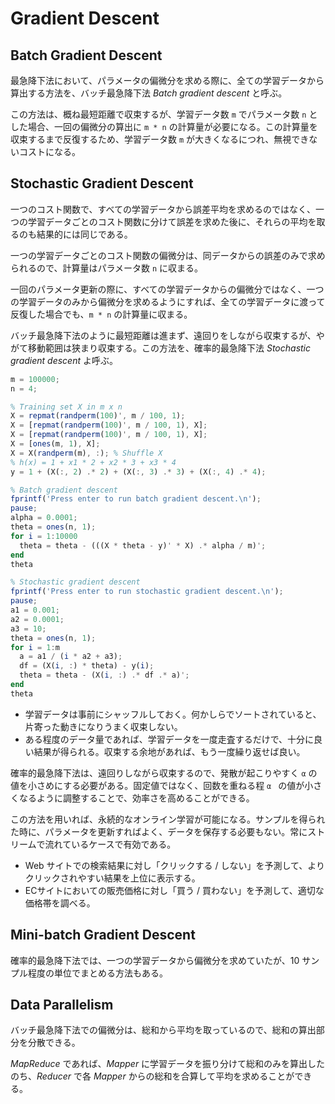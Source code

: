 # Gradient Descent

<script type="text/x-mathjax-config">
  MathJax.Hub.Config({ tex2jax: { inlineMath: [['$','$'], ["\\(","\\)"]] } });
</script>
<script type="text/javascript"
  src="http://cdn.mathjax.org/mathjax/latest/MathJax.js?config=TeX-AMS_HTML">
</script>

## Batch Gradient Descent

最急降下法において、パラメータの偏微分を求める際に、全ての学習データから算出する方法を、バッチ最急降下法 _Batch gradient descent_ と呼ぶ。

この方法は、概ね最短距離で収束するが、学習データ数 `m` でパラメータ数 `n` とした場合、一回の偏微分の算出に `m * n` の計算量が必要になる。この計算量を収束するまで反復するため、学習データ数 `m` が大きくなるにつれ、無視できないコストになる。

<script type="math/tex; mode=display" id="MathJax-Element-batch_grad">
J(\theta) = \frac{1}{2m} {\sum_{i=1}^{m} (h_{\theta}(x^{(i)})-y^{(i)})^2} \\
\frac{\partial}{\partial \theta_{j}} J(\theta) = \frac{1}{m} \sum_{i=1}^{m} (h_{\theta}(x^{(i)}) - y^{(i)}) x_{j}^{(i)} \\
\theta_{j} := \theta_{j} - \alpha \left( \frac{ \partial}{ \partial \theta_{j}} J(\theta) \right) \\
</script>

## Stochastic Gradient Descent

一つのコスト関数で、すべての学習データから誤差平均を求めるのではなく、一つの学習データごとのコスト関数に分けて誤差を求めた後に、それらの平均を取るのも結果的には同じである。

<script type="math/tex; mode=display" id="MathJax-Element-stochasitc_cost">
\text{cost$(\theta, (x^{(i)}, y^{(i)}))$} = \frac{1}{2} (h_{\theta}(x^{(i)}) - y^{(i)})^{2} \\
J(\theta) = \frac{1}{m} \sum_{i=1}^{m} \text{cost$(\theta, (x^{(i)}, y^{(i)}))$} \\
</script>

一つの学習データごとのコスト関数の偏微分は、同データからの誤差のみで求められるので、計算量はパラメータ数 `n` に収まる。

<script type="math/tex; mode=display" id="MathJax-Element-stochasitc_grad">
\frac{\partial}{\partial \theta_{j}} \text{cost$(\theta, (x^{(i)}, y^{(i)}))$} = (h_{\theta}(x^{(i)}) - y^{(i)}) x_{j}^{(i)} \\
\theta_{j} := \theta_{j} - \alpha \left( \frac{\partial}{\partial \theta_{j}} \text{cost$(\theta, (x^{(i)}, y^{(i)}))$} \right) \\
</script>

一回のパラメータ更新の際に、すべての学習データからの偏微分ではなく、一つの学習データのみから偏微分を求めるようにすれば、全ての学習データに渡って反復した場合でも、`m * n` の計算量に収まる。

バッチ最急降下法のように最短距離は進まず、遠回りをしながら収束するが、やがて移動範囲は狭まり収束する。この方法を、確率的最急降下法 _Stochastic gradient descent_ よ呼ぶ。

```octave
m = 100000;
n = 4;

% Training set X in m x n
X = repmat(randperm(100)', m / 100, 1);
X = [repmat(randperm(100)', m / 100, 1), X];
X = [repmat(randperm(100)', m / 100, 1), X];
X = [ones(m, 1), X];
X = X(randperm(m), :); % Shuffle X
% h(x) = 1 + x1 * 2 + x2 * 3 + x3 * 4
y = 1 + (X(:, 2) .* 2) + (X(:, 3) .* 3) + (X(:, 4) .* 4);

% Batch gradient descent
fprintf('Press enter to run batch gradient descent.\n');
pause;
alpha = 0.0001;
theta = ones(n, 1);
for i = 1:10000
  theta = theta - (((X * theta - y)' * X) .* alpha / m)';
end
theta

% Stochastic gradient descent
fprintf('Press enter to run stochastic gradient descent.\n');
pause;
a1 = 0.001;
a2 = 0.0001;
a3 = 10;
theta = ones(n, 1);
for i = 1:m
  a = a1 / (i * a2 + a3);
  df = (X(i, :) * theta) - y(i);
  theta = theta - (X(i, :) .* df .* a)';
end
theta
```

* 学習データは事前にシャッフルしておく。何かしらでソートされていると、片寄った動きになりうまく収束しない。
* ある程度のデータ量であれば、学習データを一度走査するだけで、十分に良い結果が得られる。収束する余地があれば、もう一度繰り返せば良い。

確率的最急降下法は、遠回りしながら収束するので、発散が起こりやすく `α` の値を小さめにする必要がある。固定値ではなく、回数を重ねる程 `α ` の値が小さくなるように調整することで、効率さを高めることができる。

<script type="math/tex; mode=display" id="MathJax-Element-stochasitc_grad_alpha">
{\scriptsize \text{$n = $ number of iteration}} \\
\alpha = \frac{\alpha_1}{n \cdot \alpha_2 + \alpha_3}
</script>

この方法を用いれば、永続的なオンライン学習が可能になる。サンプルを得られた時に、パラメータを更新すればよく、データを保存する必要もない。常にストリームで流れているケースで有効である。

* Web サイトでの検索結果に対し「クリックする / しない」を予測して、よりクリックされやすい結果を上位に表示する。
* ECサイトにおいての販売価格に対し「買う / 買わない」を予測して、適切な価格帯を調べる。

## Mini-batch Gradient Descent

確率的最急降下法では、一つの学習データから偏微分を求めていたが、10 サンプル程度の単位でまとめる方法もある。

<script type="math/tex; mode=display" id="MathJax-Element-mini_batch_grad">
\text{for $i = 1, 11, 21, 31, \ldots$} \\
\theta_{j} := \theta_{j} - \alpha \frac{1}{10} \sum_{k=i}^{i+9} (h_{\theta}(x^{(k)}) - y^{(k)}) x_{j}^{(k)} \\
</script>

## Data Parallelism

バッチ最急降下法での偏微分は、総和から平均を取っているので、総和の算出部分を分散できる。

<script type="math/tex; mode=display" id="MathJax-Element-data_parallelism_grad">
\frac{\partial}{\partial \theta_{j}} J(\theta) = \frac{1}{m} \sum_{i=1}^{m} (h_{\theta}(x^{(i)}) - y^{(i)}) x_{j}^{(i)} = \frac{1}{m} s_{j} \\
s_{j} = \sum_{i=1}^{m} (h_{\theta}(x^{(i)}) - y^{(i)}) x_{j}^{(i)} \\
</script>

_MapReduce_ であれば、_Mapper_ に学習データを振り分けて総和のみを算出したのち、_Reducer_ で各 _Mapper_ からの総和を合算して平均を求めることができる。

<script type="math/tex; mode=display" id="MathJax-Element-data_parallelism_mapred">
{\scriptsize \text{$m = 80,000$}} \\
\begin{align}
s_{j}^{(1)} & = \sum_{i=1}^{10,000} (h_{\theta}(x^{(i)}) - y^{(i)}) x_{j}^{(i)} & \text{mapper1} \\
s_{j}^{(2)} & = \sum_{i=10,001}^{20,000} (h_{\theta}(x^{(i)}) - y^{(i)}) x_{j}^{(i)} & \text{mapper2} \\
& \vdots & \\
s_{j}^{(8)} & = \sum_{i=70,001}^{80,000} (h_{\theta}(x^{(i)}) - y^{(i)}) x_{j}^{(i)} & \text{mapper8} \\
\theta_{j} & := \theta_{j} - \alpha \frac{1}{m} \sum_{k=1}^{8} s_{j}^{(k)} & \text{reducer} \\
\end{align} \\
</script>
